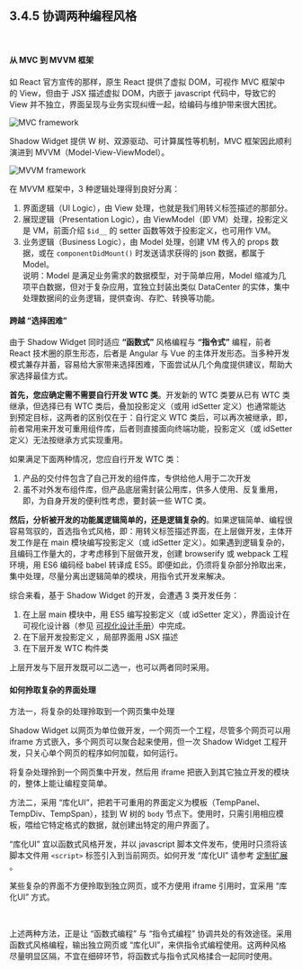 3.4.5 协调两种编程风格
------------------------

&nbsp;

#### 从 MVC 到 MVVM 框架

如 React 官方宣传的那样，原生 React 提供了虚拟 DOM，可视作 MVC 框架中的 View，但由于 JSX 描述虚拟 DOM，内嵌于 javascript 代码中，导致它的 View 并不独立，界面呈现与业务实现纠缠一起，给编码与维护带来很大困扰。

![MVC framework](md/res/mvc.jpg)

Shadow Widget 提供 W 树、双源驱动、可计算属性等机制，MVC 框架因此顺利演进到 MVVM（Model-View-ViewModel）。

![MVVM framework](md/res/mvvm.jpg)

在 MVVM 框架中，3 种逻辑处理得到良好分离：
1. 界面逻辑（UI Logic），由 View 处理，也就是我们用转义标签描述的那部分。
2. 展现逻辑（Presentation Logic），由 ViewModel（即 VM）处理，投影定义是 VM，前面介绍 `$id__` 的 setter 函数等效于投影定义，也可用作 VM。
3. 业务逻辑（Business Logic），由 Model 处理，创建 VM 传入的 props 数据，或在 `componentDidMount()` 时发送请求获得的 json 数据，都属于 Model。   
说明：Model 是满足业务需求的数据模型，对于简单应用，Model 缩减为几项平白数据，但对于复杂应用，宜独立封装出类似 DataCenter 的实体，集中处理数据间的业务逻辑，提供查询、存贮、转换等功能。

#### 跨越 “选择困难”

由于 Shadow Widget 同时适应 **“函数式”** 风格编程与 **“指令式”** 编程，前者 React 技术圈的原生形态，后者是 Angular 与 Vue 的主体开发形态。当多种开发模式兼存并蓄，容易给大家带来选择困难，下面尝试从几个角度提供建议，帮助大家选择最佳方式。

**首先，您应确定需不需要自行开发 WTC 类**。开发新的 WTC 类要从已有 WTC 类继承，但选择已有 WTC 类后，叠加投影定义（或用 idSetter 定义）也通常能达到预定目标，这两者的区别仅在于：自行定义 WTC 类后，可以再次被继承，即，前者常用来开发可重用组件库，后者则直接面向终端功能，投影定义（或 idSetter 定义）无法按继承方式实现重用。

如果满足下面两种情况，您应自行开发 WTC 类：
1. 产品的交付件包含了自己开发的组件库，专供给他人用于二次开发
2. 虽不对外发布组件库，但产品底层需封装公用库，供多人使用、反复重用，即，为自身开发的便利性考虑，要封装一些 WTC 类。

**然后，分析被开发的功能属逻辑简单的，还是逻辑复杂的**。如果逻辑简单、编程很容易驾驭的，首选指令式风格，即：用转义标签描述界面，在上层做开发，主体开发工作是在 main 模块编写投影定义（或 idSetter 定义）。如果遇到逻辑复杂的，且编码工作量大的，才考虑移到下层做开发，创建 browserify 或 webpack 工程环境，用 ES6 编码经 babel 转译成 ES5。即便如此，仍须将复杂部分拎取出来，集中处理，尽量分离出逻辑简单的模块，用指令式开发来解决。

综合来看，基于 Shadow Widget 的开发，会遭遇 3 类开发任务：

1. 在上层 main 模块中，用 ES5 编写投影定义（或 idSetter 定义），界面设计在可视化设计器（参见 [可视化设计手册](#5.)）中完成。
2. 在下层开发投影定义 ，局部界面用 JSX 描述
3. 在下层开发 WTC 构件类

上层开发与下层开发既可以二选一，也可以两者同时采用。

#### 如何拎取复杂的界面处理

方法一，将复杂的处理拎取到一个网页集中处理

Shadow Widget 以网页为单位做开发，一个网页一个工程，尽管多个网页可以用 iframe 方式嵌入，多个网页可以聚合起来使用，但一次 Shadow Widget 工程开发，只关心单个网页的程序如何加载，如何运行。

将复杂处理拎到一个网页集中开发，然后用 iframe 把嵌入到其它独立开发的模块的，整体上能让编程变简单。

方法二，采用 “库化UI”，把若干可重用的界面定义为模板（TempPanel、TempDiv、TempSpan），挂到 W 树的 `body` 节点下。使用时，只需引用相应模板，喂给它特定格式的数据，就创建出特定的用户界面了。

 “库化UI” 宜以函数式风格开发，并以 javascript 脚本文件发布，使用时只须将该脚本文件用 `<script>` 标签引入到当前网页。如何开发 “库化UI” 请参考 [定制扩展](#3.6.) 。

某些复杂的界面不方便拎取到独立网页，或不方便用 iframe 引用时，宜采用 “库化UI” 方式。

&nbsp;

上述两种方法，正是让 “函数式编程” 与 “指令式编程” 协调共处的有效途径。采用函数式风格编程，输出独立网页或 “库化UI”，来供指令式编程使用。这两种风格尽量明显区隔，不宜在细碎环节，将函数式与指令式风格揉合一起同时使用。

&nbsp;

